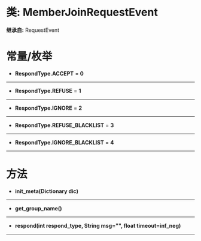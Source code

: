 # 类: MemberJoinRequestEvent  
  
**继承自:** RequestEvent  
  
# 常量/枚举  
  
- **RespondType.ACCEPT** = **0**  
  
---  
  
- **RespondType.REFUSE** = **1**  
  
---  
  
- **RespondType.IGNORE** = **2**  
  
---  
  
- **RespondType.REFUSE_BLACKLIST** = **3**  
  
---  
  
- **RespondType.IGNORE_BLACKLIST** = **4**  
  
---  
  
# 方法 
  
- **init_meta(Dictionary dic)**  
  
---  
  
- **get_group_name()**  
  
---  
  
- **respond(int respond_type, String msg="", float timeout=inf_neg)**  
  
---  
  

